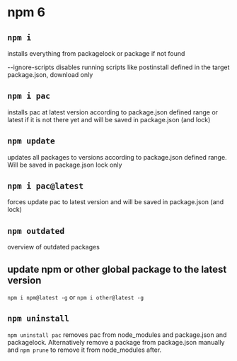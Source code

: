 # npm 6

## `npm i`

installs everything from packagelock or package if not found

   --ignore-scripts disables running scripts like postinstall defined in the target package.json, download only


## `npm i pac`

installs pac at latest version according to package.json defined range or latest if it is not there yet and will be saved in package.json (and lock)

## `npm update`

updates all packages to versions according to package.json defined range. Will be saved in package.json lock only

## `npm i pac@latest`

forces update pac to latest version and will be saved in package.json (and lock)

## `npm outdated`

overview of outdated packages

## update npm or other global package to the latest version

`npm i npm@latest -g` or `npm i other@latest -g`

## `npm uninstall`

`npm uninstall pac` removes pac from node_modules and package.json and packagelock. Alternatively remove a package from package.json manually and `npm prune` to remove it from node_modules after.
